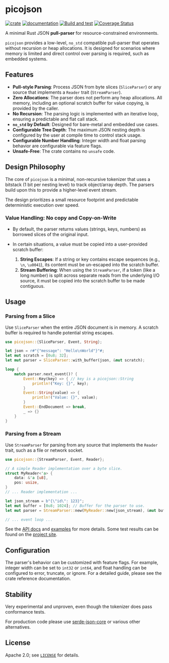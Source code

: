 # picojson

[![crate](https://img.shields.io/crates/v/picojson.svg)](https://crates.io/crates/picojson)
[![documentation](https://docs.rs/picojson/badge.svg)](https://docs.rs/picojson/)
[![Build and test](https://github.com/kaidokert/picojson-rs/actions/workflows/build.yaml/badge.svg)](https://github.com/kaidokert/picojson-rs/actions/workflows/build.yaml)
[![Coverage Status](https://coveralls.io/repos/github/kaidokert/picojson-rs/badge.svg?branch=main)](https://coveralls.io/github/kaidokert/picojson-rs?branch=main)

A minimal Rust JSON **pull-parser** for resource-constrained environments.

`picojson` provides a low-level, `no_std` compatible pull-parser that operates without recursion or heap allocations. It is designed for scenarios where memory is limited and direct control over parsing is required, such as embedded systems.

## Features

- **Pull-style Parsing**: Process JSON from byte slices (`SliceParser`) or any source that implements a `Reader` trait (`StreamParser`).
- **Zero Allocations**: The parser does not perform any heap allocations. All memory, including an optional scratch buffer for value copying, is provided by the caller.
- **No Recursion**: The parsing logic is implemented with an iterative loop, ensuring a predictable and flat call stack.
- **`no_std` by Default**: Designed for bare-metal and embedded use cases.
- **Configurable Tree Depth**: The maximum JSON nesting depth is configured by the user at compile time to control stack usage.
- **Configurable Number Handling**: Integer width and float parsing behavior are configurable via feature flags.
- **Unsafe-Free**: The crate contains no `unsafe` code.

## Design Philosophy

The core of `picojson` is a minimal, non-recursive tokenizer that uses a bitstack (1 bit per nesting level) to track object/array depth. The parsers build upon this to provide a higher-level event stream.

The design prioritizes a small resource footprint and predictable deterministic execution over speed.

### Value Handling: No copy and Copy-on-Write

- By default, the parser returns values (strings, keys, numbers) as borrowed slices of the original input.

- In certain situations, a value must be copied into a user-provided scratch buffer:
    1.  **String Escapes**: If a string or key contains escape sequences (e.g., `\n`, `\u0041`), its content must be un-escaped into the scratch buffer.
    2.  **Stream Buffering**: When using the `StreamParser`, if a token (like a long number) is split across separate reads from the underlying I/O source, it must be copied into the scratch buffer to be made contiguous.

## Usage

### Parsing from a Slice

Use `SliceParser` when the entire JSON document is in memory. A scratch buffer is required to handle potential string escapes.

```rust
use picojson::{SliceParser, Event, String};

let json = r#"{"message": "Hello\nWorld"}"#;
let mut scratch = [0u8; 32];
let mut parser = SliceParser::with_buffer(json, &mut scratch);

loop {
    match parser.next_event()? {
        Event::Key(key) => { // key is a picojson::String
            println!("Key: {}", key);
        }
        Event::String(value) => {
            println!("Value: {}", value);
        }
        Event::EndDocument => break,
        _ => {}
    }
}
```

### Parsing from a Stream

Use `StreamParser` for parsing from any source that implements the `Reader` trait, such as a file or network socket.

```rust
use picojson::{StreamParser, Event, Reader};

// A simple Reader implementation over a byte slice.
struct MyReader<'a> {
    data: &'a [u8],
    pos: usize,
}
// ... Reader implementation ...

let json_stream = b"{\"id\": 123}";
let mut buffer = [0u8; 1024]; // Buffer for the parser to use.
let mut parser = StreamParser::new(MyReader::new(json_stream), &mut buffer);

// ... event loop ...
```

See the [API docs](https://docs.rs/picojson/) and [examples](https://github.com/kaidokert/picojson-rs/tree/main/picojson/examples) for more details. Some test results can be found on the [project site](https://kaidokert.github.io/picojson-rs/).

## Configuration

The parser's behavior can be customized with feature flags. For example, integer width can be set to `int32` or `int64`, and float handling can be configured to error, truncate, or ignore. For a detailed guide, please see the crate reference documentation.

## Stability

Very experimental and unproven, even though the tokenizer does pass conformance tests.

For production code please use [serde-json-core](https://crates.io/crates/serde-json-core) or various other alternatives.

## License

Apache 2.0; see [`LICENSE`](LICENSE) for details.
